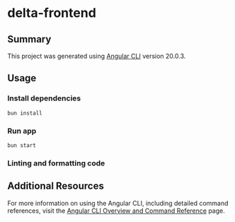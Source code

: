 # delta-frontend

## Summary
This project was generated using [Angular CLI](https://github.com/angular/angular-cli) version 20.0.3.

## Usage

### Install dependencies

```
bun install
```

### Run app

```
bun start
```

### Linting and formatting code

## Additional Resources

For more information on using the Angular CLI, including detailed command references, visit the [Angular CLI Overview and Command Reference](https://angular.dev/tools/cli) page.
